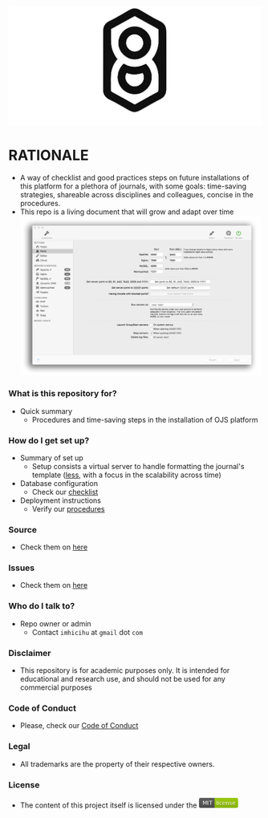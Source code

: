<p align="center">
  <img src="/images/header_bw.jpg?raw=true" alt="Logotipo del repositorio OJS-good-practices"/>
</p>

# RATIONALE #

* A way of checklist and good practices steps on future installations of this platform for a plethora of journals, with some goals: time-saving strategies, shareable across disciplines and colleagues, concise in the procedures.
* This repo is a living document that will grow and adapt over time
![server.png](/images/app.png)

### What is this repository for? ###

* Quick summary
    - Procedures and time-saving steps in the installation of OJS platform

### How do I get set up? ###

* Summary of set up
    - Setup consists a virtual server to handle formatting the journal's template ([less](http://lesscss.org/), with a focus in the scalability across time)
* Database configuration
    - Check our [checklist](Procedures_(local_mode).md) 
* Deployment instructions
    - Verify our [procedures](Procedures_(local_mode).md)

### Source ###

* Check them on [here](https://bitbucket.org/imhicihu/ojs-good-practices/src)

### Issues ###

* Check them on [here](https://github.com/imhicihu/OJS-good-practices/issues)
     
### Who do I talk to? ###

* Repo owner or admin
    - Contact `imhicihu` at `gmail` dot `com`

### Disclaimer
* This repository is for academic purposes only. It is intended for educational and research use, and should not be used for any commercial purposes

### Code of Conduct

* Please, check our [Code of Conduct](code_of_conduct.md)

### Legal ###

* All trademarks are the property of their respective owners.

### License ###

* The content of this project itself is licensed under the ![MIT Licence](/images/MIT-license-green.png)
